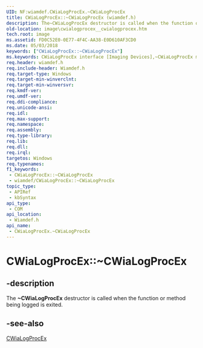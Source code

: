 ```yaml
---
UID: NF:wiamdef.CWiaLogProcEx.~CWiaLogProcEx
title: CWiaLogProcEx::~CWiaLogProcEx (wiamdef.h)
description: The~CWiaLogProcEx destructor is called when the function or method being logged is exited.
old-location: image\cwialogprocex__cwialogprocex.htm
tech.root: image
ms.assetid: FD0C52E0-0E77-4F4C-AA38-E0D610AF3CD0
ms.date: 05/03/2018
keywords: ["CWiaLogProcEx::~CWiaLogProcEx"]
ms.keywords: CWiaLogProcEx interface [Imaging Devices],~CWiaLogProcEx method, CWiaLogProcEx.~CWiaLogProcEx, CWiaLogProcEx::~CWiaLogProcEx, image.cwialogprocex__cwialogprocex, wiamdef/CWiaLogProcEx::~CWiaLogProcEx, ~CWiaLogProcEx, ~CWiaLogProcEx method [Imaging Devices], ~CWiaLogProcEx method [Imaging Devices],CWiaLogProcEx interface
req.header: wiamdef.h
req.include-header: Wiamdef.h
req.target-type: Windows
req.target-min-winverclnt: 
req.target-min-winversvr: 
req.kmdf-ver: 
req.umdf-ver: 
req.ddi-compliance: 
req.unicode-ansi: 
req.idl: 
req.max-support: 
req.namespace: 
req.assembly: 
req.type-library: 
req.lib: 
req.dll: 
req.irql: 
targetos: Windows
req.typenames: 
f1_keywords:
 - CWiaLogProcEx::~CWiaLogProcEx
 - wiamdef/CWiaLogProcEx::~CWiaLogProcEx
topic_type:
 - APIRef
 - kbSyntax
api_type:
 - COM
api_location:
 - Wiamdef.h
api_name:
 - CWiaLogProcEx.~CWiaLogProcEx
---
```


# CWiaLogProcEx::~CWiaLogProcEx


## -description

The **~CWiaLogProcEx** destructor is called when the function or method being logged is exited.

## -see-also

[CWiaLogProcEx](https://docs.microsoft.com/windows-hardware/drivers/ddi/wiamdef/nf-wiamdef-cwialogprocex-cwialogprocex)

